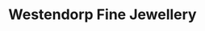 ---
title: "Westendorp Fine Jewellery"
url: /neu-isenburg/westendorp-fine-jewellery/
shop: Allgemein
---